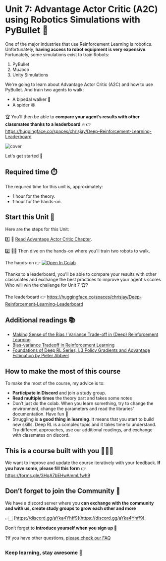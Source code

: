 # Unit 7: Advantage Actor Critic (A2C) using Robotics Simulations with PyBullet 🤖

One of the major industries that use Reinforcement Learning is robotics. Unfortunately, **having access to robot equipment is very expensive**. Fortunately, some simulations exist to train Robots:
1. PyBullet
2. MuJoco
3. Unity Simulations

We're going to learn about Advantage Actor Critic (A2C) and how to use PyBullet. And train two agents to walk:
- A bipedal walker 🦿
- A spider 🕸️

🏆 You'll then be able to **compare your agent’s results with other classmates thanks to a leaderboard** 🔥 👉 https://huggingface.co/spaces/chrisjay/Deep-Reinforcement-Learning-Leaderboard

![cover](https://github.com/huggingface/deep-rl-class/blob/main/unit7/assets/img/pybullet-envs.gif?raw=true)

Let's get started 🥳

## Required time ⏱️
The required time for this unit is, approximately:
- 1 hour for the theory.
- 1 hour for the hands-on.

## Start this Unit 🚀
Here are the steps for this Unit:

1️⃣ 📖 [Read Advantage Actor Critic Chapter](https://huggingface.co/blog/deep-rl-a2c).

2️⃣ 👩‍💻 Then dive on the hands-on where you'll train two robots to walk.

The hands-on 👉 [![Open In Colab](https://colab.research.google.com/assets/colab-badge.svg)](https://colab.research.google.com/github/huggingface/deep-rl-class/blob/main/unit7/unit7.ipynb)

Thanks to a leaderboard, you'll be able to compare your results with other classmates and exchange the best practices to improve your agent's scores Who will win the challenge for Unit 7 🏆?

The leaderboard 👉 https://huggingface.co/spaces/chrisjay/Deep-Reinforcement-Learning-Leaderboard

## Additional readings 📚
- [Making Sense of the Bias / Variance Trade-off in (Deep) Reinforcement Learning](https://blog.mlreview.com/making-sense-of-the-bias-variance-trade-off-in-deep-reinforcement-learning-79cf1e83d565) 
- [Bias-variance Tradeoff in Reinforcement Learning](https://www.endtoend.ai/blog/bias-variance-tradeoff-in-reinforcement-learning/)
- [Foundations of Deep RL Series, L3 Policy Gradients and Advantage Estimation by Pieter Abbeel](https://youtu.be/AKbX1Zvo7r8)

## How to make the most of this course

To make the most of the course, my advice is to:

- **Participate in Discord** and join a study group.
- **Read multiple times** the theory part and takes some notes
- Don’t just do the colab. When you learn something, try to change the environment, change the parameters and read the libraries' documentation. Have fun 🥳
- Struggling is **a good thing in learning**. It means that you start to build new skills. Deep RL is a complex topic and it takes time to understand. Try different approaches, use our additional readings, and exchange with classmates on discord.

## This is a course built with you 👷🏿‍♀️

We want to improve and update the course iteratively with your feedback. **If you have some, please fill this form** 👉 https://forms.gle/3HgA7bEHwAmmLfwh9

## Don’t forget to join the Community 📢

We have a discord server where you **can exchange with the community and with us, create study groups to grow each other and more** 

👉🏻 [https://discord.gg/aYka4Yhff9](https://discord.gg/aYka4Yhff9).

Don’t forget to **introduce yourself when you sign up 🤗**

❓If you have other questions, [please check our FAQ](https://github.com/huggingface/deep-rl-class#faq)

### Keep learning, stay awesome 🤗

